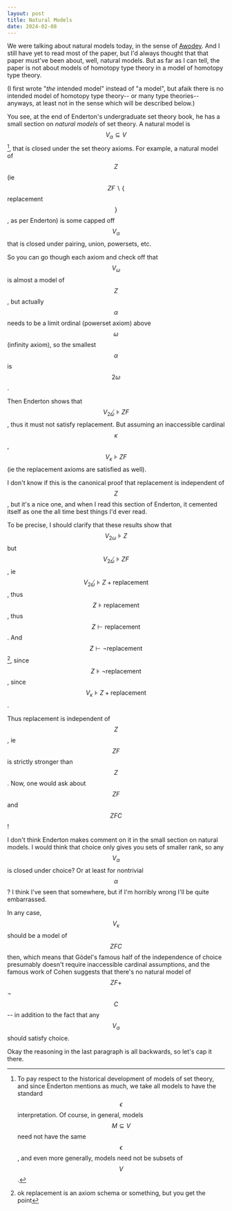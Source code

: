 ```yaml
---
layout: post
title: Natural Models
date: 2024-02-08
---
```

We were talking about natural models today,
in the sense of [Awodey](https://arxiv.org/abs/1406.3219).
And I still have yet to read most of the paper,
but I'd always thought that that paper must've been about, well, natural models.
But as far as I can tell, the paper is not about models of homotopy type theory
in a model of homotopy type theory.

(I first wrote "*the* intended model" instead of "a model", but afaik there is no intended model of homotopy type theory-- or many type theories-- anyways, at least not in the sense which will be described below.)

You see, at the end of Enderton's undergraduate set theory book,
he has a small section on *natural models* of set theory.
A natural model is $$V_α ⊆ V$$[^1], that is closed under the set theory axioms.
For example, a natural model of $$Z$$
(ie $$ZF∖\{$$ replacement $$\}$$, as per Enderton)
is some capped off $$V_α$$ that is closed under pairing, union, powersets, etc.

[^1]: To pay respect to the historical development of models of set theory, and since Enderton mentions as much, we take all models to have the standard $$ϵ$$ interpretation. Of course, in general, models $$M ⊆ V$$ need not have the same $$ϵ$$, and even more generally, models need not be subsets of $$V$$.

So you can go though each axiom and check off that $$V_ω$$ is almost a model
of $$Z$$, but actually $$α$$ needs to be a limit ordinal (powerset axiom) above $$ω$$ (infinity axiom), so the smallest $$α$$ is $$2ω$$.

Then Enderton shows that $$V_{2ω} ̸⊧ ZF$$, thus it must not satisfy replacement.
But assuming an inaccessible cardinal $$κ$$, $$V_κ ⊧ ZF$$ (ie the replacement axioms are satisfied as well).

I don't know if this is the canonical proof that replacement is independent of $$Z$$, but it's a nice one,
and when I read this section of Enderton,
it cemented itself as one the all time best things I'd ever read.

To be precise, I should clarify that these results show that
$$V_{2ω} ⊧ Z$$ but $$V_{2ω} ̸⊧ ZF$$, ie $$V_{2ω} ̸⊧ Z + \text{replacement}$$,
thus $$Z ̸⊧ \text{replacement}$$, thus $$Z ̸⊢ \text{replacement}$$.
And $$Z ̸⊢ ¬\text{replacement}$$[^2], since $$Z ̸⊧ ¬\text{replacement}$$,
since $$V_κ ⊧ Z + \text{replacement}$$.

[^2]: ok replacement is an axiom schema or something, but you get the point

Thus replacement is independent of $$Z$$, ie $$ZF$$ is strictly stronger than $$Z$$.
Now, one would ask about $$ZF$$ and $$ZFC$$!

I don't think Enderton makes comment on it in the small section on natural models.
I would think that choice only gives you sets of smaller rank, so any $$V_α$$ is closed under choice? Or at least for nontrivial $$α$$?
I think I've seen that somewhere, but if I'm horribly wrong I'll be quite embarrassed.

In any case, $$V_κ$$ should be a model of $$ZFC$$ then,
which means that Gödel's famous half of the independence of choice
presumably doesn't require inaccessible cardinal assumptions,
and the famous work of Cohen suggests that there's no natural model of $$ZF + $$¬$$C$$-- in addition to the fact that any $$V_α$$ should satisfy choice.

Okay the reasoning in the last paragraph is all backwards, so let's cap it there.
